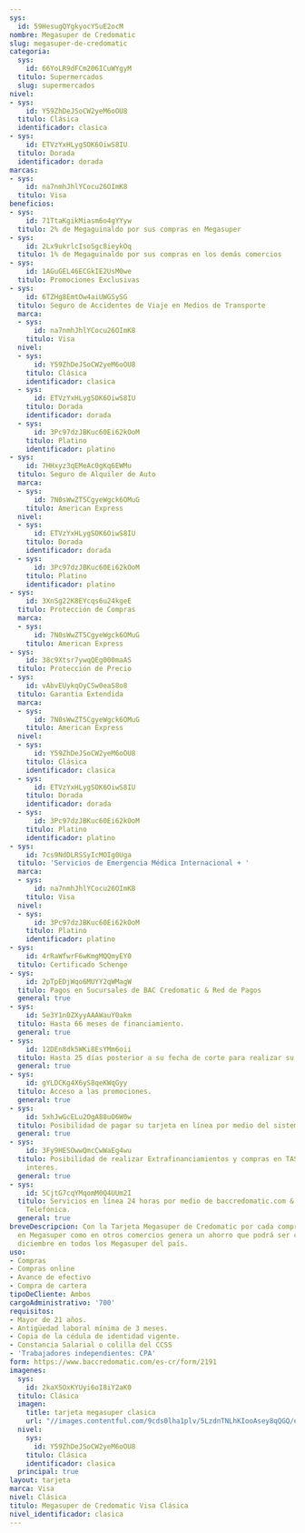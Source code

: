 ```yaml
---
sys:
  id: 59HesugQYgkyocYSuE2ocM
nombre: Megasuper de Credomatic
slug: megasuper-de-credomatic
categoria:
  sys:
    id: 66YoLR9dFCm206ICuWYgyM
  titulo: Supermercados
  slug: supermercados
nivel:
- sys:
    id: Y59ZhDeJSoCW2yeM6oOU8
  titulo: Clásica
  identificador: clasica
- sys:
    id: ETVzYxHLygSOK6OiwS8IU
  titulo: Dorada
  identificador: dorada
marcas:
- sys:
    id: na7nmhJhlYCocu26OImK8
  titulo: Visa
beneficios:
- sys:
    id: 71TtaKgikMiasm6o4gYYyw
  titulo: 2% de Megaguinaldo por sus compras en Megasuper
- sys:
    id: 2Lx9ukrlcIsoSgc8ieykOq
  titulo: 1% de Megaguinaldo por sus compras en los demás comercios
- sys:
    id: 1AGuGEL46ECGkIE2UsM0we
  titulo: Promociones Exclusivas
- sys:
    id: 6TZHg8EmtOw4aiUWGSySG
  titulo: Seguro de Accidentes de Viaje en Medios de Transporte
  marca:
  - sys:
      id: na7nmhJhlYCocu26OImK8
    titulo: Visa
  nivel:
  - sys:
      id: Y59ZhDeJSoCW2yeM6oOU8
    titulo: Clásica
    identificador: clasica
  - sys:
      id: ETVzYxHLygSOK6OiwS8IU
    titulo: Dorada
    identificador: dorada
  - sys:
      id: 3Pc97dzJBKuc60Ei62kOoM
    titulo: Platino
    identificador: platino
- sys:
    id: 7HHxyz3qEMeAc0gKq6EWMu
  titulo: Seguro de Alquiler de Auto
  marca:
  - sys:
      id: 7N0sWwZT5CgyeWgck6OMuG
    titulo: American Express
  nivel:
  - sys:
      id: ETVzYxHLygSOK6OiwS8IU
    titulo: Dorada
    identificador: dorada
  - sys:
      id: 3Pc97dzJBKuc60Ei62kOoM
    titulo: Platino
    identificador: platino
- sys:
    id: 3XnSg22K8EYcqs6u24kgeE
  titulo: Protección de Compras
  marca:
  - sys:
      id: 7N0sWwZT5CgyeWgck6OMuG
    titulo: American Express
- sys:
    id: 38c9Xtsr7ywqQEg000maAS
  titulo: Protección de Precio
- sys:
    id: vAbvEUykqOyCSw0eaS8o8
  titulo: Garantia Extendida
  marca:
  - sys:
      id: 7N0sWwZT5CgyeWgck6OMuG
    titulo: American Express
  nivel:
  - sys:
      id: Y59ZhDeJSoCW2yeM6oOU8
    titulo: Clásica
    identificador: clasica
  - sys:
      id: ETVzYxHLygSOK6OiwS8IU
    titulo: Dorada
    identificador: dorada
  - sys:
      id: 3Pc97dzJBKuc60Ei62kOoM
    titulo: Platino
    identificador: platino
- sys:
    id: 7cs9NdDLRSSyIcMOIg0Uga
  titulo: 'Servicios de Emergencia Médica Internacional + '
  marca:
  - sys:
      id: na7nmhJhlYCocu26OImK8
    titulo: Visa
  nivel:
  - sys:
      id: 3Pc97dzJBKuc60Ei62kOoM
    titulo: Platino
    identificador: platino
- sys:
    id: 4rRaWfwrF6wKmgMQQmyEY0
  titulo: Certificado Schenge
- sys:
    id: 2pTpEDjWqo6MUYY2qWMagW
  titulo: Pagos en Sucursales de BAC Credomatic & Red de Pagos
  general: true
- sys:
    id: 5e3Y1n0ZXyyAAAWauY0akm
  titulo: Hasta 66 meses de financiamiento.
  general: true
- sys:
    id: 12DEn8dk5WKi8EsYMm6oii
  titulo: Hasta 25 días posterior a su fecha de corte para realizar su pago.
  general: true
- sys:
    id: gYLDCKg4X6yS8qeKWqGyy
  titulo: Acceso a las promociones.
  general: true
- sys:
    id: 5xhJwGcELu2OgA88uO6W0w
  titulo: Posibilidad de pagar su tarjeta en línea por medio del sistema SINPE.
  general: true
- sys:
    id: 3Fy9HESOwwQmcCwWaEg4wu
  titulo: Posibilidad de realizar Extrafinanciamientos y compras en TASA CERO sin
    interes.
  general: true
- sys:
    id: 5CjtG7cqYMqomM0Q4UUm2I
  titulo: Servicios en línea 24 horas por medio de baccredomatic.com & a la Central
    Telefónica.
  general: true
breveDescripcion: Con la Tarjeta Megasuper de Credomatic por cada compra que realice
  en Megasuper como en otros comercios genera un ahorro que podrá ser canjeado en
  diciembre en todos los Megasuper del país.
uso:
- Compras
- Compras online
- Avance de efectivo
- Compra de cartera
tipoDeCliente: Ambos
cargoAdministrativo: '700'
requisitos:
- Mayor de 21 años.
- Antigüedad laboral mínima de 3 meses.
- Copia de la cédula de identidad vigente.
- Constancia Salarial o colilla del CCSS
- 'Trabajadores independientes: CPA'
form: https://www.baccredomatic.com/es-cr/form/2191
imagenes:
  sys:
    id: 2kaX5OxKYUyi6oI8iY2aK0
  titulo: Clásica
  imagen:
    title: tarjeta megasuper clasica
    url: "//images.contentful.com/9cds0lha1plv/5LzdnTNLhKIooAsey8qQGQ/e5110e4c04aff07822b09c3d3c44ec23/tarjeta_megasuper_clasica.jpg"
  nivel:
    sys:
      id: Y59ZhDeJSoCW2yeM6oOU8
    titulo: Clásica
    identificador: clasica
  principal: true
layout: tarjeta
marca: Visa
nivel: Clásica
titulo: Megasuper de Credomatic Visa Clásica
nivel_identificador: clasica
---
```

